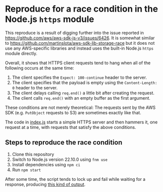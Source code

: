 # Reproduce for a race condition in the Node.js `https` module

This reproduce is a result of digging further into the issue reported in
https://github.com/aws/aws-sdk-js-v3/issues/6426. It is somewhat similar to
https://github.com/martinslota/aws-sdk-lib-storage-race but it does not use any
AWS-specific libraries and instead uses the built-in Node.js `https` module
directly.

Overall, it shows that HTTPS client requests tend to hang when all of the
following occurs at the same time:

1. The client specifies the `Expect: 100-continue` header to the server.
1. The client specifies that the payload is empty using the `Content-Length: 0`
   header to the server.
1. The client delays calling `req.end()` a little bit after creating the request.
1. The client calls `req.end()` with an empty buffer as the first argument.

These conditions are not merely theoretical: The requests sent by the AWS SDK
(e.g. `PutObject` requests to S3) are sometimes exactly like that.

The code in [index.js](./index.js) starts a simple HTTPS server and then hammers
it, one request at a time, with requests that satisfy the above conditions.

## Steps to reproduce the race condition

1. Clone this repository
1. Switch to Node.js version 22.10.0 using `fnm use`
1. Install dependencies using `npm ci`
1. Run `npm start`

After some time, the script tends to lock up and fail while waiting for a response,
producing [this kind of output](./example_output.txt).
